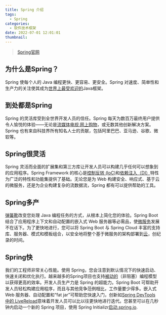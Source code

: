 ```yaml
---
title: Spring 介绍
tags:
  - Spring
categories:
  - 软件技术框架
date: 2022-07-01 12:01:01
thumbnail:
---
```


> [Spring官网](https://spring.io/)

## 为什么是Spring？

Spring 使每个人的 Java 编程更快、更容易、更安全。Spring 对速度、简单性和生产力的关注使其成为[世界上最受欢迎的](https://snyk.io/blog/jvm-ecosystem-report-2018-platform-application/)Java框架。

## 到处都是Spring

Spring 的灵活库受到全世界开发人员的信任。Spring 每天为数百万最终用户提供令人愉悦的体验——无论是[流媒体电视](https://medium.com/netflix-techblog/netflix-oss-and-spring-boot-coming-full-circle-4855947713a0),[网上购物](https://tech.target.com/2018/12/18/spring-feign.html)，或无数其他创新解决方案。Spring 也有来自科技界所有知名人士的贡献，包括阿里巴巴、亚马逊、谷歌、微软等。

## Spring很灵活

Spring 灵活而全面的扩展集和第三方库让开发人员可以构建几乎任何可以想象到的应用程序。Spring Framework 的核心是[控制反转 (IoC)](https://en.wikipedia.org/wiki/Inversion_of_control)和[依赖注入（DI）](https://en.wikipedia.org/wiki/Dependency_injection)特性为广泛的特性和功能集提供了基础。无论您是为 Web 构建安全、响应式、基于云的微服务，还是为企业构建复杂的流数据流，Spring 都有可以提供帮助的工具。

## Spring多产

[弹簧靴](https://spring.io/guides/gs/spring-boot/)改变您处理 Java 编程任务的方式，从根本上简化您的体验。Spring Boot 结合了应用程序上下文和自动配置的嵌入式 Web 服务器等必需品，使[微服务](https://spring.io/microservices)发展不在话下。为了更快地进行，您可以将 Spring Boot 与 Spring Cloud 丰富的支持库、服务器、模式和模板组合，以安全地将整个基于微服务的架构部署到[云](https://spring.io/cloud)，创纪录的时间。

## Spring快

我们的工程师非常关心性能。使用 Spring，您会注意到默认情况下的快速启动、快速关闭和优化执行。越来越多的Spring项目也支持[被动的](https://spring.io/reactive)（非阻塞）编程模型以获得更高的效率。开发人员生产力是 Spring 的超能力。Spring Boot 可帮助开发人员轻松构建应用程序，而且与其他竞争范例相比，工作量要少得多。嵌入式 Web 服务器、自动配置和“fat jar”可帮助您快速入门，创新如[Spring DevTools 中的 LiveReload](https://docs.spring.io/spring-boot/docs/current/reference/html/using-spring-boot.html#using-boot-devtools-livereload)意味着开发人员可以比以往更快地进行迭代。您甚至可以在几秒钟内启动一个新的 Spring 项目，使用 Spring Initializr[启动.spring.io](https://start.spring.io/).